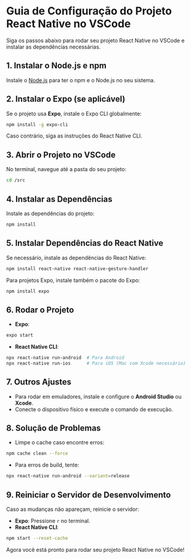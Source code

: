 # Guia de Configuração do Projeto React Native no VSCode

Siga os passos abaixo para rodar seu projeto React Native no VSCode e instalar as dependências necessárias.

## 1. **Instalar o Node.js e npm**

Instale o [Node.js](https://nodejs.org/) para ter o npm e o Node.js no seu sistema.

## 2. **Instalar o Expo (se aplicável)**

Se o projeto usa **Expo**, instale o Expo CLI globalmente:

```bash
npm install -g expo-cli
```

Caso contrário, siga as instruções do React Native CLI.

## 3. **Abrir o Projeto no VSCode**

No terminal, navegue até a pasta do seu projeto:

```bash
cd /src
```

## 4. **Instalar as Dependências**

Instale as dependências do projeto:

```bash
npm install
```

## 5. **Instalar Dependências do React Native**

Se necessário, instale as dependências do React Native:

```bash
npm install react-native react-native-gesture-handler
```

Para projetos Expo, instale também o pacote do Expo:

```bash
npm install expo
```

## 6. **Rodar o Projeto**

- **Expo**: 

```bash
expo start
```

- **React Native CLI**:

```bash
npx react-native run-android  # Para Android
npx react-native run-ios      # Para iOS (Mac com Xcode necessário)
```

## 7. **Outros Ajustes**

- Para rodar em emuladores, instale e configure o **Android Studio** ou **Xcode**.
- Conecte o dispositivo físico e execute o comando de execução.

## 8. **Solução de Problemas**

- Limpe o cache caso encontre erros:

```bash
npm cache clean --force
```

- Para erros de build, tente:

```bash
npx react-native run-android --variant=release
```

## 9. **Reiniciar o Servidor de Desenvolvimento**

Caso as mudanças não apareçam, reinicie o servidor:

- **Expo**: Pressione `r` no terminal.
- **React Native CLI**:

```bash
npm start --reset-cache
```

Agora você está pronto para rodar seu projeto React Native no VSCode!
